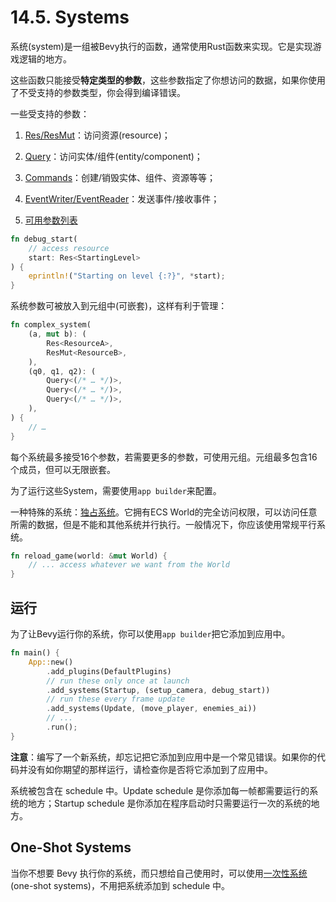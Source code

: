# 14.5. Systems

系统(system)是一组被Bevy执行的函数，通常使用Rust函数来实现。它是实现游戏逻辑的地方。

这些函数只能接受**特定类型的参数**，这些参数指定了你想访问的数据，如果你使用了不受支持的参数类型，你会得到编译错误。

一些受支持的参数：

1. [Res/ResMut](./resources.md)：访问资源(resource)；

2. [Query](./queries.md)：访问实体/组件(entity/component)；

3. [Commands](./commands.md)：创建/销毁实体、组件、资源等等；

4. [EventWriter/EventReader](./events.md)：发送事件/接收事件；

5. [可用参数列表](https://docs.rs/bevy/latest/bevy/ecs/system/trait.SystemParam.html#implementors)

```rust
fn debug_start(
    // access resource
    start: Res<StartingLevel>
) {
    eprintln!("Starting on level {:?}", *start);
}
```

系统参数可被放入到元组中(可嵌套)，这样有利于管理：

```rust
fn complex_system(
    (a, mut b): (
        Res<ResourceA>,
        ResMut<ResourceB>,
    ),
    (q0, q1, q2): (
        Query<(/* … */)>,
        Query<(/* … */)>,
        Query<(/* … */)>,
    ),
) {
    // …
}
```

每个系统最多接受16个参数，若需要更多的参数，可使用元组。元组最多包含16个成员，但可以无限嵌套。

为了运行这些System，需要使用`app builder`来配置。

一种特殊的系统：[独占系统](./exclusive_system.md)。它拥有ECS World的完全访问权限，可以访问任意所需的数据，但是不能和其他系统并行执行。一般情况下，你应该使用常规平行系统。

```rust
fn reload_game(world: &mut World) {
    // ... access whatever we want from the World
}
```
## 运行

为了让Bevy运行你的系统，你可以使用`app builder`把它添加到应用中。

```rust
fn main() {
    App::new()
        .add_plugins(DefaultPlugins)
        // run these only once at launch
        .add_systems(Startup, (setup_camera, debug_start))
        // run these every frame update
        .add_systems(Update, (move_player, enemies_ai))
        // ...
        .run();
}
```

**注意**：编写了一个新系统，却忘记把它添加到应用中是一个常见错误。如果你的代码并没有如你期望的那样运行，请检查你是否将它添加到了应用中。

系统被包含在 schedule 中。Update schedule 是你添加每一帧都需要运行的系统的地方；Startup schedule 是你添加在程序启动时只需要运行一次的系统的地方。

## One-Shot Systems

当你不想要 Bevy 执行你的系统，而只想给自己使用时，可以使用[一次性系统](./one-shot_systems.md)(one-shot systems)，不用把系统添加到 schedule 中。